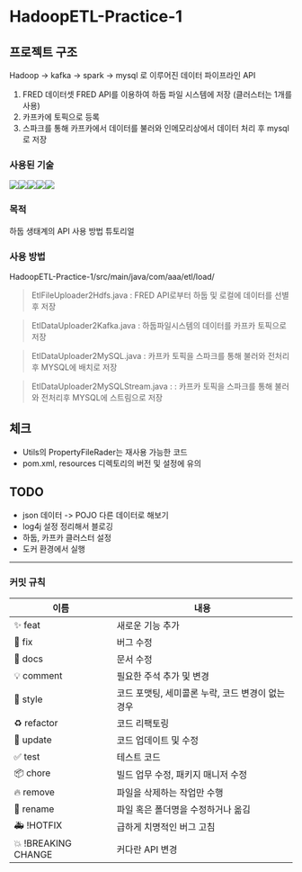 # HadoopETL-Practice-1

## 프로젝트 구조
Hadoop -> kafka -> spark -> mysql 로 이루어진 데이터 파이프라인 API
1. FRED 데이터셋 FRED API를 이용하여 하둡 파일 시스템에 저장 (클러스터는 1개를 사용)
2. 카프카에 토픽으로 등록
3. 스파크를 통해 카프카에서 데이터를 불러와 인메모리상에서 데이터 처리 후 mysql로 저장

### 사용된 기술

<img src="https://img.shields.io/badge/java-007396?style=for-the-badge&logo=java&logoColor=white"><img src="https://img.shields.io/badge/HADOOP-66CCFF?style=for-the-badge&logo=HADOOP&logoColor=white"><img src="https://img.shields.io/badge/KAFKA-231F20?style=for-the-badge&logo=KAFKA&logoColor=white"><img src="https://img.shields.io/badge/APACHE_SPARK-E25A1C?style=for-the-badge&logo=KAFKA&logoColor=white"><img src="https://img.shields.io/badge/MYSQL-4479A1?style=for-the-badge&logo=KAFKA&logoColor=white">

### 목적
하둡 생태계의 API 사용 방법 튜토리얼

### 사용 방법
HadoopETL-Practice-1/src/main/java/com/aaa/etl/load/
> EtlFileUploader2Hdfs.java : FRED API로부터 하둡 및 로컬에 데이터를 선별 후 저장

> EtlDataUploader2Kafka.java : 하둡파일시스템의 데이터를 카프카 토픽으로 저장

> EtlDataUploader2MySQL.java : 카프카 토픽을 스파크를 통해 불러와 전처리후 MYSQL에 배치로 저장

> EtlDataUploader2MySQLStream.java : : 카프카 토픽을 스파크를 통해 불러와 전처리후 MYSQL에 스트림으로 저장


## 체크
- Utils의 PropertyFileRader는 재사용 가능한 코드
- pom.xml, resources 디렉토리의 버전 및 설정에 유의

## TODO
- json 데이터 -> POJO 다른 데이터로 해보기
- log4j 설정 정리해서 블로깅
- 하둡, 카프카 클러스터 설정
- 도커 환경에서 실행



---
### 커밋 규칙
| 이름                | 내용                          |
|-------------------|-----------------------------|
| ✨ feat            | 새로운 기능 추가                   |
| 🐛 fix             | 버그 수정                      |
| 📝 docs            | 문서 수정                      |
| 💡 comment         | 필요한 주석 추가 및 변경             |
| 🎨 style           | 코드 포맷팅, 세미콜론 누락, 코드 변경이 없는 경우 |
| ♻️ refactor        | 코드 리팩토링                    |
| 🔧 update          | 코드 업데이트 및 수정              |
| ✅ test            | 테스트 코드                    |
| 📦 chore           | 빌드 업무 수정, 패키지 매니저 수정     |
| 🔥 remove          | 파일을 삭제하는 작업만 수행           |
| 🚚 rename          | 파일 혹은 폴더명을 수정하거나 옮김      |
| 🚑 !HOTFIX         | 급하게 치명적인 버그 고침           |
| 💥 !BREAKING CHANGE | 커다란 API 변경                 |
